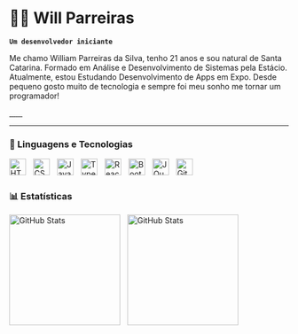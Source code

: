 # 👨‍💻 Will Parreiras

**`Um desenvolvedor iniciante`**

Me chamo William Parreiras da Silva, tenho 21 anos e sou natural de Santa Catarina. Formado em Análise e Desenvolvimento de Sistemas pela Estácio. Atualmente, estou Estudando Desenvolvimento de Apps em Expo. Desde pequeno gosto muito de tecnologia e sempre foi meu sonho me tornar um programador!

<p align="left">
    <a href="https://www.instagram.com/will_parreiras/">
        <img 
            alt="" 
            title="Me siga no Instagram!" 
            src="https://img.shields.io/badge/Instagram-871fff?style=for-the-badge&logo=instagram&logoColor=white"
        />
    </a>
    <a href="https://www.tiktok.com/@will_parreiras">
        <img 
            alt="" 
            title="Me siga no TikTok!" 
            src="https://img.shields.io/badge/TikTok-c294f7?style=for-the-badge&logo=tiktok&logoColor=white"
        />
    </a>
    <a href="">
        <img 
            alt="" 
            title="Me adicione no discord: will_parreiras" 
            src="https://img.shields.io/badge/Discord-871fff?style=for-the-badge&logo=discord&logoColor=white"
        />
    </a> 
    <a href="mailto:williamparreiras10@gmail.com">
        <img 
            alt="" 
            title="Entre em contato!" 
            src="https://img.shields.io/badge/Gmail-c294f7?style=for-the-badge&logo=gmail&logoColor=white"
        />
    </a> 
    <a href="https://www.linkedin.com/in/will-parreiras/">
        <img 
            alt="" 
            title="Visite meu perfil no LinkedIn" 
            src="https://img.shields.io/badge/LinkedIn-871fff?style=for-the-badge&logo=linkedin&logoColor=white"
        />
    </a>
    <a href="https://twitch.tv/will_parreiras">
        <img 
            alt="" 
            title="Canal de Lives" 
            src="https://img.shields.io/badge/Twitch-c294f7?style=for-the-badge&logo=twitch&logoColor=white"
        />
    </a>
    <a href="https://www.youtube.com/@WillParreiras">
        <img 
            alt="" 
            title="Inscreva-se no canal!" 
            src="https://img.shields.io/badge/YouTube-871fff?style=for-the-badge&logo=youtube&logoColor=white"
        />
    </a>
</p>

---

### 🤖 Linguagens e Tecnologias

<img 
    align="left" 
    alt="HTML"
    title="HTML" 
    width="30px" 
    style="padding-right: 10px;" 
    src="https://cdn.jsdelivr.net/gh/devicons/devicon@latest/icons/html5/html5-original.svg" 
/>
<img 
    align="left" 
    alt="CSS" 
    title="CSS"
    width="30px" 
    style="padding-right: 10px;" 
    src="https://cdn.jsdelivr.net/gh/devicons/devicon@latest/icons/css3/css3-original.svg" 
/>
<img 
    align="left" 
    alt="JavaScript" 
    title="JavaScript"
    width="30px" 
    style="padding-right: 10px;" 
    src="https://cdn.jsdelivr.net/gh/devicons/devicon@latest/icons/javascript/javascript-original.svg" 
/>
<img 
    align="left" 
    alt="TypeScript"
    title="TypeScript" 
    width="30px" 
    style="padding-right: 10px;" 
    src="https://cdn.jsdelivr.net/gh/devicons/devicon@latest/icons/typescript/typescript-original.svg" 
/>
<img 
    align="left" 
    alt="React"
    title="React" 
    width="30px" 
    style="padding-right: 10px;" 
    src="https://cdn.jsdelivr.net/gh/devicons/devicon@latest/icons/react/react-original.svg" 
/>
<img 
    align="left" 
    alt="Bootstrap"
    title="Bootstrap" 
    width="30px" 
    style="padding-right: 10px;" 
    src="https://cdn.jsdelivr.net/gh/devicons/devicon@latest/icons/bootstrap/bootstrap-original.svg" 
/>
<img 
    align="left" 
    alt="JQuery" 
    title="JQuery"
    width="30px" 
    style="padding-right: 10px;" 
    src="https://cdn.jsdelivr.net/gh/devicons/devicon@latest/icons/jquery/jquery-original.svg" 
/>
<img 
    align="left" 
    alt="Git" 
    title="Git"
    width="30px" 
    style="padding-right: 10px;" 
    src="https://cdn.jsdelivr.net/gh/devicons/devicon@latest/icons/git/git-original.svg" 
/>

<br/>
<br/>

### 📊 Estatísticas

<p>
  <img 
    align="left" 
    alt="GitHub Stats" 
    height="200" 
    style="padding-right: 10px;" 
    src="https://github-readme-stats.vercel.app/api?username=willparreiras&show_icons=true&theme=tokyonight&include_all_commits=true&locale=pt-br" 
  />

<img 
      align="left" 
      alt="GitHub Stats" 
      height="200" 
      src="https://github-readme-stats.vercel.app/api/top-langs/?username=willparreiras&theme=tokyonight&layout=compact&custom_title=Tecnologias&langs_count=9" 
  />

</p>
